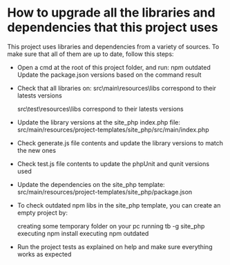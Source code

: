 # How to upgrade all the libraries and dependencies that this project uses


This project uses libraries and dependencies from a variety of sources. To make sure that all of them are up to date, follow this steps:

- Open a cmd at the root of this project folder, and run:
    npm outdated
    Update the package.json versions based on the command result
    
- Check that all libraries on:
    src\main\resources\libs
    correspond to their latests versions

    src\test\resources\libs
    correspond to their latests versions
    
- Update the library versions at the site_php index.php file:
    src/main/resources/project-templates/site_php/src/main/index.php

- Check generate.js file contents and update the library versions to match the new ones

- Check test.js file contents to update the phpUnit and qunit versions used

- Update the dependencies on the site_php template:
    src/main/resources/project-templates/site_php/package.json
    
- To check outdated npm libs in the site_php template, you can create an empty project by:
        
    creating some temporary folder on your pc
    running tb -g site_php
    executing npm install
    executing npm outdated 
        
- Run the project tests as explained on help and make sure everything works as expected